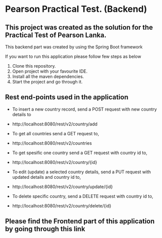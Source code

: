 # Pearson Practical Test. (Backend)
## This project was created as the solution for the Practical Test of Pearson Lanka.


This backend part was created by using the Spring Boot framework


If you want to run this application please follow few steps as below
1. Clone this repository.
2. Open project with your favourite IDE.
3. Install all the maven dependencies.
4. Start the project and go through it.

## Rest end-points used in the application

* To insert a new country record, send a POST request with new country details to
* http://localhost:8080/rest/v2/country/add


* To get all countries send a GET request to,
* http://localhost:8080/rest/v2/countries


* To get spesific one country send a GET request with country id to,
* http://localhost:8080/rest/v2/country/{id}


* To edit (update) a selected country details, send a PUT request with updated details and country id to,
* http://localhost:8080/rest/v2/country/update/{id}


* To delete specific country, send a DELETE request with country id to,
* http://localhost:8080/rest/v2/country/delete/{id}

## Please find the Frontend part of this application by going through this link
